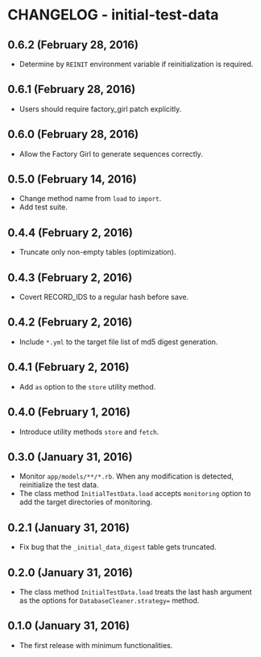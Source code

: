 # CHANGELOG - initial-test-data

## 0.6.2 (February 28, 2016)

* Determine by `REINIT` environment variable if reinitialization is required.

## 0.6.1 (February 28, 2016)

* Users should require factory_girl patch explicitly.

## 0.6.0 (February 28, 2016)

* Allow the Factory Girl to generate sequences correctly.

## 0.5.0 (February 14, 2016)

* Change method name from `load` to `import`.
* Add test suite.

## 0.4.4 (February 2, 2016)

* Truncate only non-empty tables (optimization).

## 0.4.3 (February 2, 2016)

* Covert RECORD_IDS to a regular hash before save.

## 0.4.2 (February 2, 2016)

* Include `*.yml` to the target file list of md5 digest generation.

## 0.4.1 (February 2, 2016)

* Add `as` option to the `store` utility method.

## 0.4.0 (February 1, 2016)

* Introduce utility methods `store` and `fetch`.

## 0.3.0 (January 31, 2016)

* Monitor `app/models/**/*.rb`. When any modification is detected,
reinitialize the test data.
* The class method `InitialTestData.load` accepts `monitoring` option
to add the target directories of monitoring.

## 0.2.1 (January 31, 2016)

* Fix bug that the `_initial_data_digest` table gets truncated.

## 0.2.0 (January 31, 2016)

* The class method `InitialTestData.load` treats the last hash argument
as the options for `DatabaseCleaner.strategy=` method.

## 0.1.0 (January 31, 2016)

* The first release with minimum functionalities.
